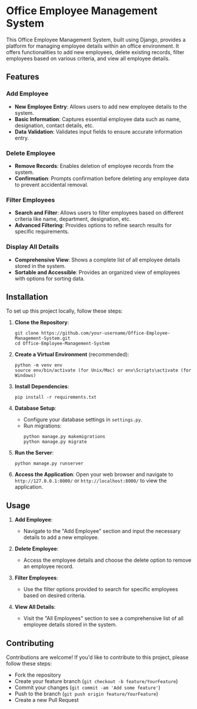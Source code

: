 # Office Employee Management System

This Office Employee Management System, built using Django, provides a platform for managing employee details within an office environment. It offers functionalities to add new employees, delete existing records, filter employees based on various criteria, and view all employee details.

## Features

### Add Employee
- **New Employee Entry**: Allows users to add new employee details to the system.
- **Basic Information**: Captures essential employee data such as name, designation, contact details, etc.
- **Data Validation**: Validates input fields to ensure accurate information entry.

### Delete Employee
- **Remove Records**: Enables deletion of employee records from the system.
- **Confirmation**: Prompts confirmation before deleting any employee data to prevent accidental removal.

### Filter Employees
- **Search and Filter**: Allows users to filter employees based on different criteria like name, department, designation, etc.
- **Advanced Filtering**: Provides options to refine search results for specific requirements.

### Display All Details
- **Comprehensive View**: Shows a complete list of all employee details stored in the system.
- **Sortable and Accessible**: Provides an organized view of employees with options for sorting data.

## Installation

To set up this project locally, follow these steps:

1. **Clone the Repository**:
   ```
   git clone https://github.com/your-username/Office-Employee-Management-System.git
   cd Office-Employee-Management-System
   ```

2. **Create a Virtual Environment** (recommended):
   ```
   python -m venv env
   source env/bin/activate (for Unix/Mac) or env\Scripts\activate (for Windows)
   ```

3. **Install Dependencies**:
   ```
   pip install -r requirements.txt
   ```

4. **Database Setup**:
   - Configure your database settings in `settings.py`.
   - Run migrations:
     ```
     python manage.py makemigrations
     python manage.py migrate
     ```

5. **Run the Server**:
   ```
   python manage.py runserver
   ```

6. **Access the Application**:
   Open your web browser and navigate to `http://127.0.0.1:8000/` or `http://localhost:8000/` to view the application.

## Usage

1. **Add Employee**:
   - Navigate to the "Add Employee" section and input the necessary details to add a new employee.

2. **Delete Employee**:
   - Access the employee details and choose the delete option to remove an employee record.

3. **Filter Employees**:
   - Use the filter options provided to search for specific employees based on desired criteria.

4. **View All Details**:
   - Visit the "All Employees" section to see a comprehensive list of all employee details stored in the system.

## Contributing

Contributions are welcome! If you'd like to contribute to this project, please follow these steps:
- Fork the repository
- Create your feature branch (`git checkout -b feature/YourFeature`)
- Commit your changes (`git commit -am 'Add some feature'`)
- Push to the branch (`git push origin feature/YourFeature`)
- Create a new Pull Request
